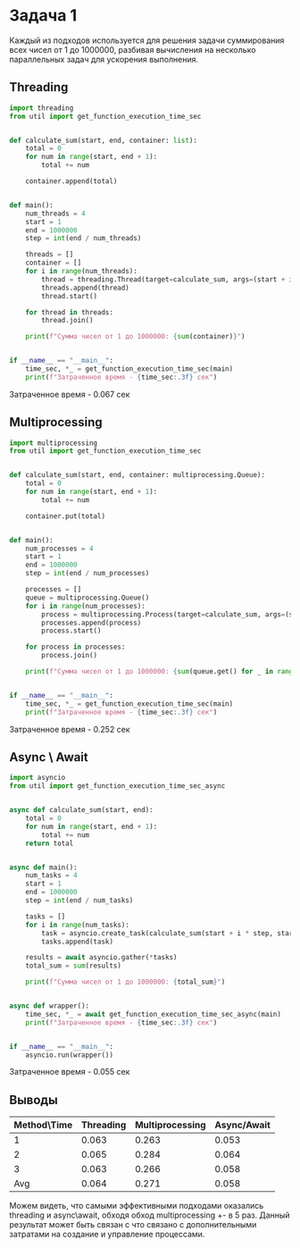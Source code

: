 # Задача 1

Каждый из подходов используется для решения задачи суммирования всех чисел от 1 до 1000000, разбивая вычисления на несколько параллельных задач для ускорения выполнения.

## Threading

```python
import threading
from util import get_function_execution_time_sec


def calculate_sum(start, end, container: list):
    total = 0
    for num in range(start, end + 1):
        total += num

    container.append(total)


def main():
    num_threads = 4
    start = 1
    end = 1000000
    step = int(end / num_threads)

    threads = []
    container = []
    for i in range(num_threads):
        thread = threading.Thread(target=calculate_sum, args=(start + i * step, start + (i + 1) * step - 1, container))
        threads.append(thread)
        thread.start()

    for thread in threads:
        thread.join()

    print(f"Сумма чисел от 1 до 1000000: {sum(container)}")


if __name__ == "__main__":
    time_sec, *_ = get_function_execution_time_sec(main)
    print(f"Затраченное время - {time_sec:.3f} сек")
```

Затраченное время - 0.067 сек

## Multiprocessing

```python
import multiprocessing
from util import get_function_execution_time_sec


def calculate_sum(start, end, container: multiprocessing.Queue):
    total = 0
    for num in range(start, end + 1):
        total += num

    container.put(total)


def main():
    num_processes = 4
    start = 1
    end = 1000000
    step = int(end / num_processes)

    processes = []
    queue = multiprocessing.Queue()
    for i in range(num_processes):
        process = multiprocessing.Process(target=calculate_sum, args=(start + i * step, start + (i + 1) * step - 1, queue))
        processes.append(process)
        process.start()

    for process in processes:
        process.join()

    print(f"Сумма чисел от 1 до 1000000: {sum(queue.get() for _ in range(num_processes))}")


if __name__ == "__main__":
    time_sec, *_ = get_function_execution_time_sec(main)
    print(f"Затраченное время - {time_sec:.3f} сек")
```

Затраченное время - 0.252 сек

## Async \ Await

```python
import asyncio
from util import get_function_execution_time_sec_async


async def calculate_sum(start, end):
    total = 0
    for num in range(start, end + 1):
        total += num
    return total


async def main():
    num_tasks = 4
    start = 1
    end = 1000000
    step = int(end / num_tasks)

    tasks = []
    for i in range(num_tasks):
        task = asyncio.create_task(calculate_sum(start + i * step, start + (i + 1) * step - 1))
        tasks.append(task)

    results = await asyncio.gather(*tasks)
    total_sum = sum(results)

    print(f"Сумма чисел от 1 до 1000000: {total_sum}")


async def wrapper():
    time_sec, *_ = await get_function_execution_time_sec_async(main)
    print(f"Затраченное время - {time_sec:.3f} сек")


if __name__ == "__main__":
    asyncio.run(wrapper())
```

Затраченное время - 0.055 сек

## Выводы

| Method\Time | Threading | Multiprocessing | Async/Await |
| ----------- | --------- | --------------- | ----------- |
| 1           | 0.063     | 0.263           | 0.053       |
| 2           | 0.065     | 0.284           | 0.064       |
| 3           | 0.063     | 0.266           | 0.058       |
| Avg         | 0.064     | 0.271           | 0.058       |

Можем видеть, что самыми эффективными подходами оказались threading и async\await, обходя обход multiprocessing +- в 5 раз.
Данный результат может быть связан с что связано с дополнительными затратами на создание и управление процессами.
